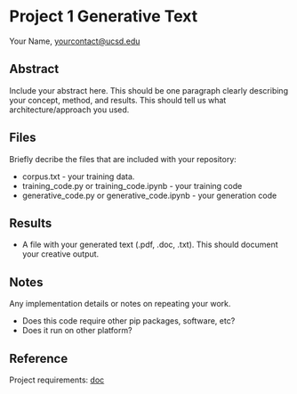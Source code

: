# Project 1 Generative Text

Your Name, yourcontact@ucsd.edu

## Abstract

Include your abstract here. This should be one paragraph clearly describing your concept, method, and results. This should tell us what architecture/approach you used.

## Files

Briefly decribe the files that are included with your repository:
- corpus.txt - your training data.
- training_code.py or training_code.ipynb - your training code
- generative_code.py or generative_code.ipynb - your generation code

## Results

- A file with your generated text (.pdf, .doc, .txt). This should document your creative output.

## Notes

Any implementation details or notes on repeating your work. 

- Does this code require other pip packages, software, etc?
- Does it run on other platform?

## Reference

Project requirements: [doc](https://docs.google.com/document/d/13ueceIyuUc4ATD7B-SFZK641MycFZ57eZ9n1lQ3Y1CM/edit?usp=sharing)
